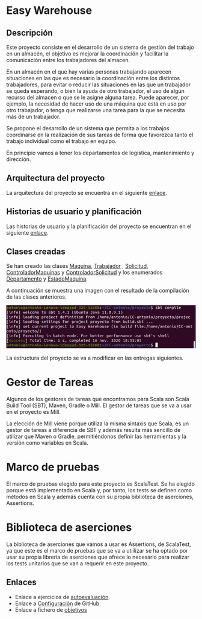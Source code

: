 # Easy Warehouse

## Descripción

Este proyecto consiste en el desarrollo de un sistema de gestión del trabajo en un almacén, el objetivo es mejorar la coordinación y facilitar la comunicación entre los trabajadores del almacen.

En un almacén en el que hay varias personas trabajando aparecen situaciones en las que es necesario la coordinación entre los distintos trabajadores, para evitar o reducir las situaciones en las que un trabajador se queda esperando, o bien la ayuda de otro trabajador, el uso de algún recurso del almacen o que se le asigne alguna tarea. Puede aparecer, por ejemplo, la necesidad de hacer uso de una máquina que está en uso por otro trabajador, o tenga que realizarse una tarea para la que se necesita más de un trabajador.

Se propone el desarrollo de un sistema que permita a los trabajos coordinarse en la realización de sus tareas de forma que favorezca tanto el trabajo individual como el trabajo en equipo.

En principio vamos a tener los departamentos de logística, mantenimiento y dirección.

## Arquitectura del proyecto

La arquitectura del proyecto se encuentra en el siguiente [enlace](https://github.com/antobalbis/CC-20-21-antoniobalbis/blob/main/docs/arquitectura.md).

## Historias de usuario y planificación

Las historias de usuario y la planificación del proyecto se encuentran en el siguiente [enlace](https://github.com/antobalbis/CC-20-21-antoniobalbis/blob/main/docs/planificacion.md).

## Clases creadas

Se han creado las clases [Maquina](https://github.com/antobalbis/CC-20-21-antoniobalbis/blob/main/src/Maquina.scala), [Trabajador](https://github.com/antobalbis/CC-20-21-antoniobalbis/blob/main/eWarehouse/src/Trabajador.scala) , [Solicitud](https://github.com/antobalbis/CC-20-21-antoniobalbis/blob/main/eWarehouse/src/Solicitud.scala), [ControladorMaquinas](https://github.com/antobalbis/CC-20-21-antoniobalbis/blob/main/eWarehouse/src/ControladorMaquinas.scala) y [ControladorSolicitud](https://github.com/antobalbis/CC-20-21-antoniobalbis/blob/main/eWarehouse/src/ControladorSolicitud.scala) y los enumerados [Departamento](https://github.com/antobalbis/CC-20-21-antoniobalbis/blob/main/eWarehouse/src/Departamento.scala) y [EstadoMaquina](https://github.com/antobalbis/CC-20-21-antoniobalbis/blob/main/eWarehouse/src/EstadoMaquina.scala).

A continuación se muestra una imagen con el resultado de la compilación de las clases anteriores.

![Imagen 1](https://github.com/antobalbis/CC-20-21-antoniobalbis/blob/main/docs/imagenes/compilacion2.png)

La estructura del proyecto se va a modificar en las entregas siguientes.

# Gestor de Tareas

Algunos de los gestores de tareas que encontramos para Scala son Scala Build Tool (SBT), Maven, Gradle o Mill. El gestor de tareas que se va a usar en el proyecto es Mill.

La elección de Mill viene porque utiliza la misma sintaxis que Scala, es un gestor de tareas a diferencia de SBT y además resulta más sencillo de utilizar que Maven o Gradle, permitiéndonos definir las herramientas y la versión como variables en Scala.

# Marco de pruebas

El marco de pruebas elegido para este proyecto es ScalaTest. Se ha elegido porque está implementado en Scala y, por tanto, los tests se definen como métodos en Scala y además cuenta con su propia biblioteca de aserciones, Assertions.

# Biblioteca de aserciones

La biblioteca de aserciones que vamos a usar es Assertions, de ScalaTest, ya que este es el marco de pruebas que se va a utiilizar se ha optado por usar su propia librería de aserciones que ofrece lo necesario para realizar los tests unitarios que se van a requerir en este proyecto.


## Enlaces
- Enlace a ejercicios de [autoevaluación](https://github.com/antobalbis/autoevaluacion).
- Enlace a [Configuración](https://github.com/antobalbis/CC-20-21-antoniobalbis/blob/main/docs/configuracion.md) de GitHub.
- Enlace a fichero de [objetivos](https://github.com/antobalbis/CC-20-21/blob/master/objetivos/antobalbis.md)